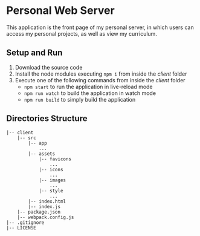 # Personal Web Server
This application is the front page of my personal server, in which users can access my personal projects, as well as view my curriculum.

## Setup and Run
1. Download the source code
2. Install the node modules executing `npm i` from inside the *client* folder
3. Execute one of the following commands from inside the *client* folder
    - `npm start` to run the application in live-reload mode
    - `npm run watch` to build the application in watch mode
    - `npm run build` to simply build the application

## Directories Structure
```
|-- client
    |-- src
        |-- app
            ...
        |-- assets
            |-- favicons
                ...
            |-- icons
                ...
            |-- images
                ...
            |-- style
                ...
        |-- index.html
        |-- index.js
    |-- package.json
    |-- webpack.config.js
|-- .gitignore
|-- LICENSE
```
